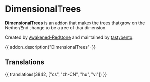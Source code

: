 # DimensionalTrees

**DimensionalTrees** is an addon that makes the trees that grow on the Nether/End change to be a tree of that dimension.

Created by [Awakened-Redstone](https://github.com/Awakened-Redstone) and maintained by [tastybento](https://github.com/tastybento).

{{ addon_description("DimensionalTrees") }}

## Translations

{{ translations(3842, ["cs", "zh-CN", "hu", "vi"]) }}
